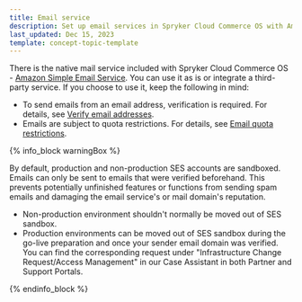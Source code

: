 ```yaml
---
title: Email service
description: Set up email services in Spryker Cloud Commerce OS with Amazon SES, covering email verification, quota restrictions, and third-party service integration.
last_updated: Dec 15, 2023
template: concept-topic-template
---
```


There is the native mail service included with Spryker Cloud Commerce OS - [Amazon Simple Email Service](https://console.aws.amazon.com/ses/). You can use it as is or integrate a third-party service. If you choose to use it, keep the following in mind:

- To send emails from an email address, verification is required. For details, see [Verify email addresses](/docs/ca/dev/email-service/verify-email-addresses.html).
- Emails are subject to quota restrictions. For details, see [Email quota restrictions](/docs/ca/dev/email-service/email-quota-restrictions.html).

{% info_block warningBox %}

By default, production and non-production SES accounts are sandboxed. Emails can only be sent to emails that were verified beforehand. This prevents potentially unfinished features or functions from sending spam emails and damaging the email service's or mail domain's reputation.
- Non-production environment shouldn't normally be moved out of SES sandbox.
- Production environments can be moved out of SES sandbox during the go-live preparation and once your sender email domain was verified. You can find the corresponding request under "Infrastructure Change Request/Access Management" in our Case Assistant in both Partner and Support Portals.

{% endinfo_block %}
